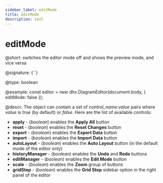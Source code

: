 ```yaml
---
sidebar_label: editMode
title: editMode
description: text
---
```


# editMode

@short: switches the editor mode off and shows the preview mode, and vice versa

@signature: {``}

@type: boolean

@example:
const editor = new dhx.DiagramEditor(document.body, {
    editMode: false
});

@descr:
The object can contain a set of *control_name:value* pairs where *value* is *true* (by default) or *false*. Here are the list of available controls:
- **apply** - (*boolean*) enables the **Apply All** button
- **reset** - (*boolean*) enables the **Reset Changes** button
- **export** - (*boolean*) enables the **Export Data** button
- **import** - (*boolean*) enables the **Import Data** button
- **autoLayout** - (*boolean*) enables the **Auto Layout** button (in the default mode of the editor only)
- **historyManager** - (*boolean*) enables the **Undo** and **Redo** buttons
- **editManager** - (*boolean*) enables the **Edit Mode** button
- **scale** - (*boolean*) enables the **Zoom** group of buttons
- **gridStep** - (*boolean*) enables the **Grid Step** sidebar option in the right panel of the editor